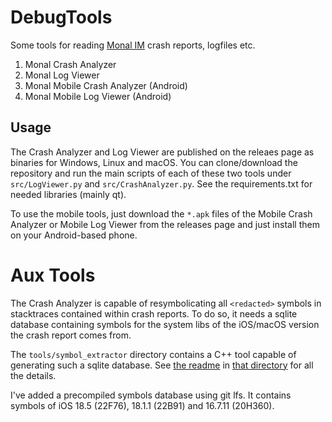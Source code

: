 # DebugTools
Some tools for reading [Monal IM](https://github.com/monal-im/Monal/) crash reports, logfiles etc.

1. Monal Crash Analyzer
2. Monal Log Viewer
3. Monal Mobile Crash Analyzer (Android)
4. Monal Mobile Log Viewer (Android)

## Usage
The Crash Analyzer and Log Viewer are published on the releaes page as binaries for Windows, Linux and macOS.
You can clone/download the repository and run the main scripts of each of these two tools under `src/LogViewer.py`
and `src/CrashAnalyzer.py`. See the requirements.txt for needed libraries (mainly qt).

To use the mobile tools, just download the `*.apk` files of the Mobile Crash Analyzer or Mobile Log Viewer from the releases page
and just install them on your Android-based phone.

# Aux Tools
The Crash Analyzer is capable of resymbolicating all `<redacted>` symbols in stacktraces contained within crash reports.
To do so, it needs a sqlite database containing symbols for the system libs of the iOS/macOS version the crash report comes from.

The `tools/symbol_extractor` directory contains a C++ tool capable of generating such a sqlite database.
See [the readme](tools/symbol_extractor/README.md) in [that directory](tools/symbol_extractor/) for all the details.

I've added a precompiled symbols database using git lfs. It contains symbols of iOS 18.5 (22F76), 18.1.1 (22B91) and 16.7.11 (20H360).
